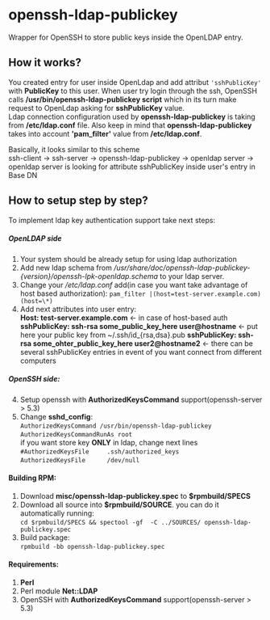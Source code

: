 openssh-ldap-publickey
======================

Wrapper for OpenSSH to store public keys inside the OpenLDAP entry.

## How it works? 

You created entry for user inside OpenLdap and add attribut `'sshPublicKey'` with **PublicKey** to this user. 
When user try login through the ssh, OpenSSH calls **/usr/bin/openssh-ldap-publickey script** which in its turn make request to OpenLdap asking for **sshPublicKey** value.   
Ldap connection configuration used by **openssh-ldap-publickey** is taking from **/etc/ldap.conf** file. Also keep in mind that **openssh-ldap-publickey** takes into account **'pam_filter'** value from **/etc/ldap.conf**.

Basically, it looks similar to this scheme   
ssh-client -> ssh-server -> openssh-ldap-publickey -> openldap server -> openldap server is looking for attribute sshPublicKey inside user's entry in Base DN
## How to setup step by step? 

To implement ldap key authentication support take next steps:
##### OpenLDAP side

1. Your system should be already setup for using ldap authorization
2. Add new ldap schema from */usr/share/doc/openssh-ldap-publickey-{version}/openssh-lpk-openldap.schema* to your ldap server.
3. Change your */etc/ldap.conf* add(in case you want take advantage of host based authorization):
`pam_filter |(host=test-server.example.com)(host=\*)`
4. Add next attributes into user entry:  
**Host: test-server.example.com** <- in case of host-based auth  
**sshPublicKey: ssh-rsa some_public_key_here user@hostname** <- put here your public key from ~/.ssh/id_{rsa,dsa}.pub
**sshPublicKey: ssh-rsa some_ohter_public_key_here user2@hostname2** <- there can be several sshPublicKey entries in event of you want connect from different computers

##### OpenSSH side:
4. Setup openssh with **AuthorizedKeysCommand** support(openssh-server > 5.3)
5. Change **sshd_config**:  
`AuthorizedKeysCommand /usr/bin/openssh-ldap-publickey`  
`AuthorizedKeysCommandRunAs root`  
if you want store key **ONLY** in ldap, change next lines  
`#AuthorizedKeysFile     .ssh/authorized_keys`  
`AuthorizedKeysFile      /dev/null`  


#### Building RPM:
1. Download **misc/openssh-ldap-publickey.spec** to **$rpmbuild/SPECS**
2. Download all source into **$rpmbuild/SOURCE**.
you can do it automatically running:   
`cd $rpmbuild/SPECS && spectool -gf  -C ../SOURCES/ openssh-ldap-publickey.spec`
3. Build package:    
`rpmbuild -bb openssh-ldap-publickey.spec`

#### Requirements:
1. **Perl**  
2. Perl module **Net::LDAP**  
3. OpenSSH with **AuthorizedKeysCommand** support(openssh-server > 5.3)  
